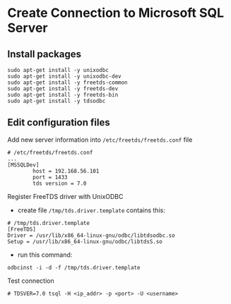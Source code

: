 # Create Connection to Microsoft SQL Server

## Install packages

```shell
sudo apt-get install -y unixodbc
sudo apt-get install -y unixodbc-dev
sudo apt-get install -y freetds-common 
sudo apt-get install -y freetds-dev
sudo apt-get install -y freetds-bin
sudo apt-get install -y tdsodbc
```

## Edit configuration files

Add new server information into `/etc/freetds/freetds.conf` file

```shell
# /etc/freetds/freetds.conf
...
[MSSQLDev]
        host = 192.168.56.101
        port = 1433
        tds version = 7.0
```

Register FreeTDS driver with UnixODBC
* create file `/tmp/tds.driver.template` contains this:
```shell
# /tmp/tds.driver.template
[FreeTDS]
Driver = /usr/lib/x86_64-linux-gnu/odbc/libtdsodbc.so
Setup = /usr/lib/x86_64-linux-gnu/odbc/libtdsS.so
```
* run this command:
```shell
odbcinst -i -d -f /tmp/tds.driver.template
```

Test connection

```shell
# TDSVER=7.0 tsql -H <ip_addr> -p <port> -U <username>
```
